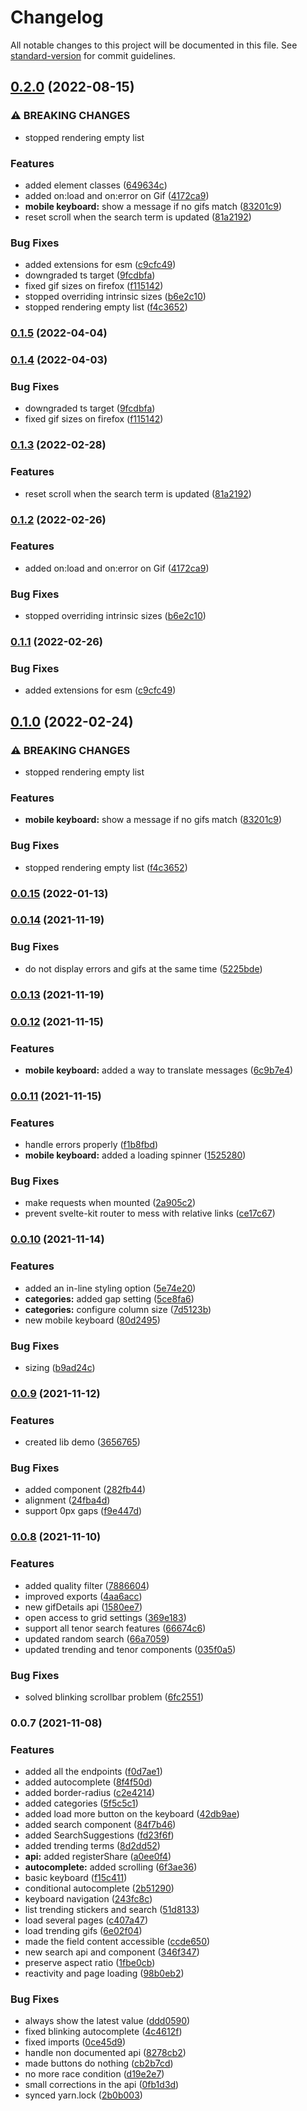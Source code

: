 # Changelog

All notable changes to this project will be documented in this file. See [standard-version](https://github.com/conventional-changelog/standard-version) for commit guidelines.

## [0.2.0](https://github.com/GauBen/svelte-tenor/compare/v0.0.15...v0.2.0) (2022-08-15)


### ⚠ BREAKING CHANGES

* stopped rendering empty list

### Features

* added element classes ([649634c](https://github.com/GauBen/svelte-tenor/commit/649634c6bf83a7b49911191bf24e44ef334c5bce))
* added on:load and on:error on Gif ([4172ca9](https://github.com/GauBen/svelte-tenor/commit/4172ca987919906489696ec657574ace9ff9585e))
* **mobile keyboard:** show a message if no gifs match ([83201c9](https://github.com/GauBen/svelte-tenor/commit/83201c9c7ac2650be12dca9722ca4b2573ec4969))
* reset scroll when the search term is updated ([81a2192](https://github.com/GauBen/svelte-tenor/commit/81a219263392edec56180df318c1a69371b5cb21))


### Bug Fixes

* added extensions for esm ([c9cfc49](https://github.com/GauBen/svelte-tenor/commit/c9cfc49c96bd020ecc320ab89566f31175b81786))
* downgraded ts target ([9fcdbfa](https://github.com/GauBen/svelte-tenor/commit/9fcdbfabe5e8c749f24f2c14429ea61e9b641699))
* fixed gif sizes on firefox ([f115142](https://github.com/GauBen/svelte-tenor/commit/f11514257219476b9b2bbff9f314d05a06841ec6))
* stopped overriding intrinsic sizes ([b6e2c10](https://github.com/GauBen/svelte-tenor/commit/b6e2c1086ac98507541046a3f00b532508de440f))
* stopped rendering empty list ([f4c3652](https://github.com/GauBen/svelte-tenor/commit/f4c36528806e585d80801ad5f6bd81a67b423765))

### [0.1.5](https://github.com/GauBen/svelte-tenor/compare/v0.1.4...v0.1.5) (2022-04-04)

### [0.1.4](https://github.com/GauBen/svelte-tenor/compare/v0.1.3...v0.1.4) (2022-04-03)


### Bug Fixes

* downgraded ts target ([9fcdbfa](https://github.com/GauBen/svelte-tenor/commit/9fcdbfabe5e8c749f24f2c14429ea61e9b641699))
* fixed gif sizes on firefox ([f115142](https://github.com/GauBen/svelte-tenor/commit/f11514257219476b9b2bbff9f314d05a06841ec6))

### [0.1.3](https://github.com/GauBen/svelte-tenor/compare/v0.1.2...v0.1.3) (2022-02-28)


### Features

* reset scroll when the search term is updated ([81a2192](https://github.com/GauBen/svelte-tenor/commit/81a219263392edec56180df318c1a69371b5cb21))

### [0.1.2](https://github.com/GauBen/svelte-tenor/compare/v0.1.1...v0.1.2) (2022-02-26)


### Features

* added on:load and on:error on Gif ([4172ca9](https://github.com/GauBen/svelte-tenor/commit/4172ca987919906489696ec657574ace9ff9585e))


### Bug Fixes

* stopped overriding intrinsic sizes ([b6e2c10](https://github.com/GauBen/svelte-tenor/commit/b6e2c1086ac98507541046a3f00b532508de440f))

### [0.1.1](https://github.com/GauBen/svelte-tenor/compare/v0.1.0...v0.1.1) (2022-02-26)


### Bug Fixes

* added extensions for esm ([c9cfc49](https://github.com/GauBen/svelte-tenor/commit/c9cfc49c96bd020ecc320ab89566f31175b81786))

## [0.1.0](https://github.com/GauBen/svelte-tenor/compare/v0.0.15...v0.1.0) (2022-02-24)


### ⚠ BREAKING CHANGES

* stopped rendering empty list

### Features

* **mobile keyboard:** show a message if no gifs match ([83201c9](https://github.com/GauBen/svelte-tenor/commit/83201c9c7ac2650be12dca9722ca4b2573ec4969))


### Bug Fixes

* stopped rendering empty list ([f4c3652](https://github.com/GauBen/svelte-tenor/commit/f4c36528806e585d80801ad5f6bd81a67b423765))

### [0.0.15](https://github.com/GauBen/svelte-tenor/compare/v0.0.14...v0.0.15) (2022-01-13)

### [0.0.14](https://github.com/GauBen/svelte-tenor/compare/v0.0.13...v0.0.14) (2021-11-19)


### Bug Fixes

* do not display errors and gifs at the same time ([5225bde](https://github.com/GauBen/svelte-tenor/commit/5225bdeb75595f2e8c8c150e1c98983654127c84))

### [0.0.13](https://github.com/GauBen/svelte-tenor/compare/v0.0.12...v0.0.13) (2021-11-19)

### [0.0.12](https://github.com/GauBen/svelte-tenor/compare/v0.0.11...v0.0.12) (2021-11-15)


### Features

* **mobile keyboard:** added a way to translate messages ([6c9b7e4](https://github.com/GauBen/svelte-tenor/commit/6c9b7e44010b68915bde17d721de8569736bbc80))

### [0.0.11](https://github.com/GauBen/svelte-tenor/compare/v0.0.10...v0.0.11) (2021-11-15)


### Features

* handle errors properly ([f1b8fbd](https://github.com/GauBen/svelte-tenor/commit/f1b8fbda8415908e31a6f8e3009f101bbe3075af))
* **mobile keyboard:** added a loading spinner ([1525280](https://github.com/GauBen/svelte-tenor/commit/152528049552e1b50f18c8b4423158eaae231f23))


### Bug Fixes

* make requests when mounted ([2a905c2](https://github.com/GauBen/svelte-tenor/commit/2a905c2deade361801547db68b855f18aaf6b50c))
* prevent svelte-kit router to mess with relative links ([ce17c67](https://github.com/GauBen/svelte-tenor/commit/ce17c675d203a280a127d54d8b4c5a3f58e3b04b))

### [0.0.10](https://github.com/GauBen/svelte-tenor/compare/v0.0.9...v0.0.10) (2021-11-14)


### Features

* added an in-line styling option ([5e74e20](https://github.com/GauBen/svelte-tenor/commit/5e74e209aae1e8b6110723da4542242327234f7e))
* **categories:** added gap setting ([5ce8fa6](https://github.com/GauBen/svelte-tenor/commit/5ce8fa6e80d3f7cc4cd4049c7863c0a58876f106))
* **categories:** configure column size ([7d5123b](https://github.com/GauBen/svelte-tenor/commit/7d5123bca15951b1be2fbb4b363a6c6c514d56a2))
* new mobile keyboard ([80d2495](https://github.com/GauBen/svelte-tenor/commit/80d24958cc688436a8b69b7c507817ebed00bc46))


### Bug Fixes

* sizing ([b9ad24c](https://github.com/GauBen/svelte-tenor/commit/b9ad24c3ca30e5d13b7b3353666f042151a8f9a2))

### [0.0.9](https://github.com/GauBen/svelte-tenor/compare/v0.0.8...v0.0.9) (2021-11-12)


### Features

* created lib demo ([3656765](https://github.com/GauBen/svelte-tenor/commit/3656765ccdab3df6aafab4619dbf1d322d86eec8))


### Bug Fixes

* added component ([282fb44](https://github.com/GauBen/svelte-tenor/commit/282fb449f129173ad5cd20b596887b09d3735d53))
* alignment ([24fba4d](https://github.com/GauBen/svelte-tenor/commit/24fba4d1871b0e04dc7790207d05de6b875de889))
* support 0px gaps ([f9e447d](https://github.com/GauBen/svelte-tenor/commit/f9e447d67ebbc537e9ae39d7a8b60fe9d0654bf0))

### [0.0.8](https://github.com/GauBen/svelte-tenor/compare/v0.0.7...v0.0.8) (2021-11-10)


### Features

* added quality filter ([7886604](https://github.com/GauBen/svelte-tenor/commit/7886604eeb1b72c4620a4cf78c899560bf2fa37a))
* improved exports ([4aa6acc](https://github.com/GauBen/svelte-tenor/commit/4aa6accfae5a04f12055630914607619938859ba))
* new gifDetails api ([1580ee7](https://github.com/GauBen/svelte-tenor/commit/1580ee76a9c69b0f0b33c72d14421b9baf49559d))
* open access to grid settings ([369e183](https://github.com/GauBen/svelte-tenor/commit/369e18378010ffddaca3e6f0c02903670331e515))
* support all tenor search features ([66674c6](https://github.com/GauBen/svelte-tenor/commit/66674c6694debf50793e0d7c0d08a9e05ebb1754))
* updated random search ([66a7059](https://github.com/GauBen/svelte-tenor/commit/66a7059be1fd98a94009b02cc5b2a8a5bd5074b0))
* updated trending and tenor components ([035f0a5](https://github.com/GauBen/svelte-tenor/commit/035f0a58c1a0e18332628e58fe0e88d0bf9cc710))


### Bug Fixes

* solved blinking scrollbar problem ([6fc2551](https://github.com/GauBen/svelte-tenor/commit/6fc2551f848715a060a859b4223a5023b3be5f0d))

### 0.0.7 (2021-11-08)


### Features

* added all the endpoints ([f0d7ae1](https://github.com/GauBen/svelte-tenor/commit/f0d7ae1fdcb6e5efcc061a21cff2a6c0840f9143))
* added autocomplete ([8f4f50d](https://github.com/GauBen/svelte-tenor/commit/8f4f50d6e71ec6ba55fa969a974f66bde0a005d7))
* added border-radius ([c2e4214](https://github.com/GauBen/svelte-tenor/commit/c2e4214b903825bbc424f22755e70b79220bf243))
* added categories ([5f5c5c1](https://github.com/GauBen/svelte-tenor/commit/5f5c5c1fcd68778fc3292a5245331169d83d10d4))
* added load more button on the keyboard ([42db9ae](https://github.com/GauBen/svelte-tenor/commit/42db9ae741d0b83c4bc6d8ee940588838f650ecd))
* added search component ([84f7b46](https://github.com/GauBen/svelte-tenor/commit/84f7b46db7bf0baf9099d3eb78d9226600a1aec3))
* added SearchSuggestions ([fd23f6f](https://github.com/GauBen/svelte-tenor/commit/fd23f6f25765c9aed1651194308db97cb98b2e83))
* added trending terms ([8d2dd52](https://github.com/GauBen/svelte-tenor/commit/8d2dd520e6e323cc87b005c097594e24dc6a07e7))
* **api:** added registerShare ([a0ee0f4](https://github.com/GauBen/svelte-tenor/commit/a0ee0f4fa38198f789a676177aaaa6160f0c4af7))
* **autocomplete:** added scrolling ([6f3ae36](https://github.com/GauBen/svelte-tenor/commit/6f3ae36b3fbc28bb0553be7908818dd50a0b8f5a))
* basic keyboard ([f15c411](https://github.com/GauBen/svelte-tenor/commit/f15c4113f06a6b269ffc359885ee74e1046f5320))
* conditional autocomplete ([2b51290](https://github.com/GauBen/svelte-tenor/commit/2b5129086f199e8bf053f4bea815f0abfaf1164c))
* keyboard navigation ([243fc8c](https://github.com/GauBen/svelte-tenor/commit/243fc8ca44af88a8a3dfeadf520daacb28e50262))
* list trending stickers and search ([51d8133](https://github.com/GauBen/svelte-tenor/commit/51d81330205511068a0f8c008b89341d2b264f18))
* load several pages ([c407a47](https://github.com/GauBen/svelte-tenor/commit/c407a47d315712a3cd985f15f98489ecabbf8e3d))
* load trending gifs ([6e02f04](https://github.com/GauBen/svelte-tenor/commit/6e02f0498ed57683315d480491bae99899b0547d))
* made the field content accessible ([ccde650](https://github.com/GauBen/svelte-tenor/commit/ccde6500d3e181ce32d200781e181f2f352eb676))
* new search api and component ([346f347](https://github.com/GauBen/svelte-tenor/commit/346f347734c8c6599dd5cfcbe925b7b2a7020f66))
* preserve aspect ratio ([1fbe0cb](https://github.com/GauBen/svelte-tenor/commit/1fbe0cbbd05dce188cd08afae413b7f416c60efc))
* reactivity and page loading ([98b0eb2](https://github.com/GauBen/svelte-tenor/commit/98b0eb21994b5d59124d9732674df9c8d1840a04))


### Bug Fixes

* always show the latest value ([ddd0590](https://github.com/GauBen/svelte-tenor/commit/ddd0590e1dcdba55e0cd70c7ab973aef142c51c2))
* fixed blinking autocomplete ([4c4612f](https://github.com/GauBen/svelte-tenor/commit/4c4612f2da25d5cb6c01a4220d3a0a8af0e4a0ae))
* fixed imports ([0ce45d9](https://github.com/GauBen/svelte-tenor/commit/0ce45d9776f378d090abc8ce18fcd38476f8564e))
* handle non documented api ([8278cb2](https://github.com/GauBen/svelte-tenor/commit/8278cb25a9ff410acb008c2919060e793049c518))
* made buttons do nothing ([cb2b7cd](https://github.com/GauBen/svelte-tenor/commit/cb2b7cd1ed649e40489fab0bff531aa920d2ec97))
* no more race condition ([d19e2e7](https://github.com/GauBen/svelte-tenor/commit/d19e2e77a1ef336cef263b02f0557ba194b556d3))
* small corrections in the api ([0fb1d3d](https://github.com/GauBen/svelte-tenor/commit/0fb1d3df16c64c27c0fe3cd63dc94ce2a2bfa084))
* synced yarn.lock ([2b0b003](https://github.com/GauBen/svelte-tenor/commit/2b0b003bbc1071e79008245d8fa8b0ab73ef9124))
